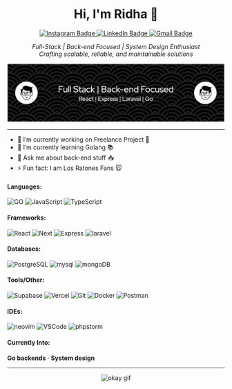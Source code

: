 <h1 align="center">Hi, I'm Ridha 👋</h1>


<p align="center">
  <a href="https://www.instagram.com/mu_ridha/" target="_blank">
    <img src="https://img.shields.io/badge/Instagram-E4405F?style=for-the-badge&logo=instagram&logoColor=white" alt="Instagram Badge" />
  </a>
  <a href="https://www.linkedin.com/in/muridha/" target="_blank">
    <img src="https://img.shields.io/badge/LinkedIn-0077B5?style=for-the-badge&logo=linkedin&logoColor=white" alt="LinkedIn Badge" />
  </a>
  <a href="mailto:ridhauwu@gmail.com" target="_blank">
    <img src="https://img.shields.io/badge/Gmail-D14836?style=for-the-badge&logo=gmail&logoColor=white" alt="Gmail Badge" />
  </a>
</p>

<p align="center">
  <i> Full-Stack | Back-end Focused | System Design Enthusiast</i><br>
  <i>Crafting scalable, reliable, and maintainable solutions</i>
</p>

![banner](./asset/headers/github-header-image%202.png)

---

- 🔭 I’m currently working on Freelance Project 💸
- 🌱 I’m currently learning Golang 📚
- 💬 Ask me about back-end stuff 📥
- ⚡ Fun fact: I am Los Ratones Fans 🐭


#### Languages:
![GO](https://img.shields.io/badge/Go-00ADD8?style=for-the-badge&logo=go&logoColor=white) ![JavaScript](https://img.shields.io/badge/JavaScript-323330?style=for-the-badge&logo=javascript&logoColor=F7DF1E) ![TypeScript](https://img.shields.io/badge/TypeScript-007ACC?style=for-the-badge&logo=typescript&logoColor=white)

#### Frameworks:
![React](https://img.shields.io/badge/React-20232A?style=for-the-badge&logo=react&logoColor=61DAFB) ![Next](https://img.shields.io/badge/next%20js-000000?style=for-the-badge&logo=nextdotjs&logoColor=white) ![Express](https://img.shields.io/badge/Express%20js-000000?style=for-the-badge&logo=express&logoColor=white) ![laravel](https://img.shields.io/badge/Laravel-FF2D20?style=for-the-badge&logo=laravel&logoColor=white)

#### Databases:
![PostgreSQL](https://img.shields.io/badge/PostgreSQL-316192?style=for-the-badge&logo=postgresql&logoColor=white) ![mysql](https://img.shields.io/badge/MySQL-005C84?style=for-the-badge&logo=mysql&logoColor=white) ![mongoDB](https://img.shields.io/badge/MongoDB-4EA94B?style=for-the-badge&logo=mongodb&logoColor=white)

#### Tools/Other:
![Supabase](https://img.shields.io/badge/Supabase-181818?style=for-the-badge&logo=supabase&logoColor=white) ![Vercel](https://img.shields.io/badge/Vercel-000000?style=for-the-badge&logo=vercel&logoColor=white) ![Git](https://img.shields.io/badge/GIT-E44C30?style=for-the-badge&logo=git&logoColor=white) ![Docker](https://img.shields.io/badge/Docker-2CA5E0?style=for-the-badge&logo=docker&logoColor=white) ![Postman](https://img.shields.io/badge/Postman-FF6C37?style=for-the-badge&logo=Postman&logoColor=white)

#### IDEs:
![neovim](https://img.shields.io/badge/NeoVim-%2357A143.svg?&style=for-the-badge&logo=neovim&logoColor=white) ![VSCode](https://img.shields.io/badge/VSCode-0078D4?style=for-the-badge&logo=visual%20studio%20code&logoColor=white) ![phpstorm](http://img.shields.io/badge/-PHPStorm-181717?style=for-the-badge&logo=phpstorm&logoColor=white)

#### Currently Into:
**Go backends** · **System design** 



---

<p align="center">
  <img src="https://media.giphy.com/media/v1.Y2lkPTc5MGI3NjExMHJpM2E1cTN6ZnRhcnhkcmhraXN2MjdsNWp5aDVxZHczdGl1b3B4MiZlcD12MV9naWZzX3NlYXJjaCZjdD1n/tIeCLkB8geYtW/giphy.gif" width="250" alt="okay gif" />
</p>

